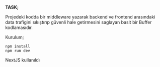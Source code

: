 
**TASK;**

Projedeki kodda bir middleware yazarak backend ve frontend arasındaki data trafigini sıkıştırıp güvenli hale getirmesini saglayan basit bir Buffer kodlamasıdır.

Kurulum;

    npm install
    npm run dev


NextJS kullanıldı
